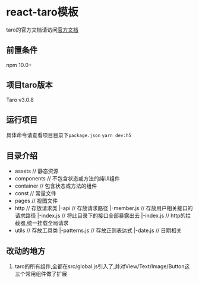 # react-taro模板
taro的官方文档请访问[官方文档](https://taro-docs.jd.com/taro/docs/GETTING-STARTED)

## 前置条件
npm 10.0+

## 项目taro版本
Taro v3.0.8

## 运行项目
具体命令请查看项目目录下`package.json`
`yarn dev:h5`

## 目录介绍
- assets // 静态资源
- components // 不包含状态或方法的纯UI组件
- container // 包含状态或方法的组件
- const // 常量文件
- pages // 视图文件
- http // 存放请求类
  |-api // 存放请求路径
    |-member.js // 存放用户相关接口的请求路径
    |-index.js // 将此目录下的接口全部暴露出去
  |-index.js // http的拦截器,统一挂载全局请求
- utils // 存放工具类
  |-patterns.js // 存放正则表达式
  |-date.js // 日期相关

## 改动的地方
1. taro的所有组件,全都在src/global.js引入了,并对View/Text/Image/Button这三个常用组件做了扩展